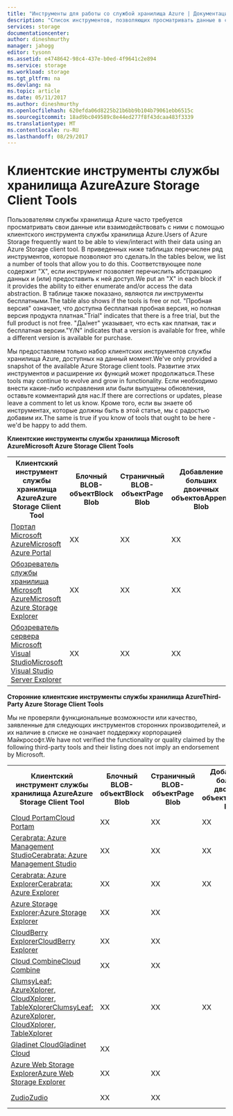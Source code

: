 ```yaml
---
title: "Инструменты для работы со службой хранилища Azure | Документация Майкрософт"
description: "Список инструментов, позволяющих просматривать данные в службе хранилища Azure и взаимодействовать с ними."
services: storage
documentationcenter: 
author: dineshmurthy
manager: jahogg
editor: tysonn
ms.assetid: e4748642-98c4-437e-b0ed-4f9641c2e894
ms.service: storage
ms.workload: storage
ms.tgt_pltfrm: na
ms.devlang: na
ms.topic: article
ms.date: 05/11/2017
ms.author: dineshmurthy
ms.openlocfilehash: 620efda06d8225b21b6bb9b104b79061ebb6515c
ms.sourcegitcommit: 18ad9bc049589c8e44ed277f8f43dcaa483f3339
ms.translationtype: MT
ms.contentlocale: ru-RU
ms.lasthandoff: 08/29/2017
---
```

# <a name="azure-storage-client-tools"></a><span data-ttu-id="88b98-103">Клиентские инструменты службы хранилища Azure</span><span class="sxs-lookup"><span data-stu-id="88b98-103">Azure Storage Client Tools</span></span>
<span data-ttu-id="88b98-104">Пользователям службы хранилища Azure часто требуется просматривать свои данные или взаимодействовать с ними с помощью клиентского инструмента службы хранилища Azure.</span><span class="sxs-lookup"><span data-stu-id="88b98-104">Users of Azure Storage frequently want to be able to view/interact with their data using an Azure Storage client tool.</span></span> <span data-ttu-id="88b98-105">В приведенных ниже таблицах перечислен ряд инструментов, которые позволяют это сделать.</span><span class="sxs-lookup"><span data-stu-id="88b98-105">In the tables below, we list a number of tools that allow you to do this.</span></span> <span data-ttu-id="88b98-106">Соответствующее поле содержит "X", если инструмент позволяет перечислить абстракцию данных и (или) предоставить к ней доступ.</span><span class="sxs-lookup"><span data-stu-id="88b98-106">We put an "X" in each block if it provides the ability to either enumerate and/or access the data abstraction.</span></span> <span data-ttu-id="88b98-107">В таблице также показано, являются ли инструменты бесплатными.</span><span class="sxs-lookup"><span data-stu-id="88b98-107">The table also shows if the tools is free or not.</span></span> <span data-ttu-id="88b98-108">"Пробная версия" означает, что доступна бесплатная пробная версия, но полная версия продукта платная.</span><span class="sxs-lookup"><span data-stu-id="88b98-108">"Trial" indicates that there is a free trial, but the full product is not free.</span></span> <span data-ttu-id="88b98-109">"Да/нет" указывает, что есть как платная, так и бесплатная версии.</span><span class="sxs-lookup"><span data-stu-id="88b98-109">"Y/N" indicates that a version is available for free, while a different version is available for purchase.</span></span>

<span data-ttu-id="88b98-110">Мы предоставляем только набор клиентских инструментов службы хранилища Azure, доступных на данный момент.</span><span class="sxs-lookup"><span data-stu-id="88b98-110">We've only provided a snapshot of the available Azure Storage client tools.</span></span> <span data-ttu-id="88b98-111">Развитие этих инструментов и расширение их функций может продолжаться.</span><span class="sxs-lookup"><span data-stu-id="88b98-111">These tools may continue to evolve and grow in functionality.</span></span> <span data-ttu-id="88b98-112">Если необходимо внести какие-либо исправления или были выпущены обновления, оставьте комментарий для нас.</span><span class="sxs-lookup"><span data-stu-id="88b98-112">If there are corrections or updates, please leave a comment to let us know.</span></span> <span data-ttu-id="88b98-113">Кроме того, если вы знаете об инструментах, которые должны быть в этой статье, мы с радостью добавим их.</span><span class="sxs-lookup"><span data-stu-id="88b98-113">The same is true if you know of tools that ought to be here - we'd be happy to add them.</span></span>

<span data-ttu-id="88b98-114">**Клиентские инструменты службы хранилища Microsoft Azure**</span><span class="sxs-lookup"><span data-stu-id="88b98-114">**Microsoft Azure Storage Client Tools**</span></span>

<table>
  <tr>
    <th rowspan="2"><span data-ttu-id="88b98-115">Клиентский инструмент службы хранилища Azure</span><span class="sxs-lookup"><span data-stu-id="88b98-115">Azure Storage Client Tool</span></span></th>
    <th rowspan="2"><span data-ttu-id="88b98-116">Блочный BLOB-объект</span><span class="sxs-lookup"><span data-stu-id="88b98-116">Block Blob</span></span></th>
    <th rowspan="2"><span data-ttu-id="88b98-117">Страничный BLOB-объект</span><span class="sxs-lookup"><span data-stu-id="88b98-117">Page Blob</span></span></th>
    <th rowspan="2"><span data-ttu-id="88b98-118">Добавление больших двоичных объектов</span><span class="sxs-lookup"><span data-stu-id="88b98-118">Append Blob</span></span></th>
    <th rowspan="2"><span data-ttu-id="88b98-119">Таблицы</span><span class="sxs-lookup"><span data-stu-id="88b98-119">Tables</span></span></th>
    <th rowspan="2"><span data-ttu-id="88b98-120">Очереди</span><span class="sxs-lookup"><span data-stu-id="88b98-120">Queues</span></span></th>
    <th rowspan="2"><span data-ttu-id="88b98-121">Файлы</span><span class="sxs-lookup"><span data-stu-id="88b98-121">Files</span></span></th>
    <th rowspan="2"><span data-ttu-id="88b98-122">Бесплатно</span><span class="sxs-lookup"><span data-stu-id="88b98-122">Free</span></span></th>
    <th colspan="4"><span data-ttu-id="88b98-123">Платформа</span><span class="sxs-lookup"><span data-stu-id="88b98-123">Platform</span></span></th>
  </tr>
  <tr>
    <td><span data-ttu-id="88b98-124">Web</span><span class="sxs-lookup"><span data-stu-id="88b98-124">Web</span></span></td>
    <td><span data-ttu-id="88b98-125">Windows</span><span class="sxs-lookup"><span data-stu-id="88b98-125">Windows</span></span></td>
    <td><span data-ttu-id="88b98-126">OSX</span><span class="sxs-lookup"><span data-stu-id="88b98-126">OSX</span></span></td>
    <td><span data-ttu-id="88b98-127">Linux</span><span class="sxs-lookup"><span data-stu-id="88b98-127">Linux</span></span></td>
  </tr>
  <tr>
    <td><span data-ttu-id="88b98-128"><a href="https://azure.microsoft.com/features/azure-portal/">Портал Microsoft Azure</a></span><span class="sxs-lookup"><span data-stu-id="88b98-128"><a href="https://azure.microsoft.com/features/azure-portal/">Microsoft Azure Portal</a></span></span></td>
    <td><span data-ttu-id="88b98-129">X</span><span class="sxs-lookup"><span data-stu-id="88b98-129">X</span></span></td>
    <td><span data-ttu-id="88b98-130">X</span><span class="sxs-lookup"><span data-stu-id="88b98-130">X</span></span></td>
    <td><span data-ttu-id="88b98-131">X</span><span class="sxs-lookup"><span data-stu-id="88b98-131">X</span></span></td>
    <td><span data-ttu-id="88b98-132">X</span><span class="sxs-lookup"><span data-stu-id="88b98-132">X</span></span></td>
    <td><span data-ttu-id="88b98-133">X</span><span class="sxs-lookup"><span data-stu-id="88b98-133">X</span></span></td>
    <td><span data-ttu-id="88b98-134">X</span><span class="sxs-lookup"><span data-stu-id="88b98-134">X</span></span></td>
    <td><span data-ttu-id="88b98-135">Да</span><span class="sxs-lookup"><span data-stu-id="88b98-135">Y</span></span></td>
    <td><span data-ttu-id="88b98-136">X</span><span class="sxs-lookup"><span data-stu-id="88b98-136">X</span></span></td>
    <td></td>
    <td></td>
    <td></td>
  </tr>
  <tr>
    <td><span data-ttu-id="88b98-137"><a href="http://storageexplorer.com/">Обозреватель службы хранилища Microsoft Azure</a></span><span class="sxs-lookup"><span data-stu-id="88b98-137"><a href="http://storageexplorer.com/">Microsoft Azure Storage Explorer</a></span></span></td>
    <td><span data-ttu-id="88b98-138">X</span><span class="sxs-lookup"><span data-stu-id="88b98-138">X</span></span></td>
    <td><span data-ttu-id="88b98-139">X</span><span class="sxs-lookup"><span data-stu-id="88b98-139">X</span></span></td>
    <td><span data-ttu-id="88b98-140">X</span><span class="sxs-lookup"><span data-stu-id="88b98-140">X</span></span></td>
    <td><span data-ttu-id="88b98-141">X</span><span class="sxs-lookup"><span data-stu-id="88b98-141">X</span></span></td>
    <td><span data-ttu-id="88b98-142">X</span><span class="sxs-lookup"><span data-stu-id="88b98-142">X</span></span></td>
    <td><span data-ttu-id="88b98-143">X</span><span class="sxs-lookup"><span data-stu-id="88b98-143">X</span></span></td>
    <td><span data-ttu-id="88b98-144">Да</span><span class="sxs-lookup"><span data-stu-id="88b98-144">Y</span></span></td>
    <td></td>
    <td><span data-ttu-id="88b98-145">X</span><span class="sxs-lookup"><span data-stu-id="88b98-145">X</span></span></td>
    <td><span data-ttu-id="88b98-146">X</span><span class="sxs-lookup"><span data-stu-id="88b98-146">X</span></span></td>
    <td><span data-ttu-id="88b98-147">X</span><span class="sxs-lookup"><span data-stu-id="88b98-147">X</span></span></td>
  </tr>
  <tr>
    <td><span data-ttu-id="88b98-148"><a href="https://www.visualstudio.com/features/azure-tools-vs.aspx">Обозреватель сервера Microsoft Visual Studio</a></span><span class="sxs-lookup"><span data-stu-id="88b98-148"><a href="https://www.visualstudio.com/features/azure-tools-vs.aspx">Microsoft Visual Studio Server Explorer</a></span></span></td>
    <td><span data-ttu-id="88b98-149">X</span><span class="sxs-lookup"><span data-stu-id="88b98-149">X</span></span></td>
    <td><span data-ttu-id="88b98-150">X</span><span class="sxs-lookup"><span data-stu-id="88b98-150">X</span></span></td>
    <td><span data-ttu-id="88b98-151">X</span><span class="sxs-lookup"><span data-stu-id="88b98-151">X</span></span></td>
    <td><span data-ttu-id="88b98-152">X</span><span class="sxs-lookup"><span data-stu-id="88b98-152">X</span></span></td>
    <td><span data-ttu-id="88b98-153">X</span><span class="sxs-lookup"><span data-stu-id="88b98-153">X</span></span></td>
    <td></td>
    <td><span data-ttu-id="88b98-154">Да</span><span class="sxs-lookup"><span data-stu-id="88b98-154">Y</span></span></td>
    <td></td>
    <td><span data-ttu-id="88b98-155">X</span><span class="sxs-lookup"><span data-stu-id="88b98-155">X</span></span></td>
    <td></td>
    <td></td>
  </tr>
</table>

<span data-ttu-id="88b98-156">**Сторонние клиентские инструменты службы хранилища Azure**</span><span class="sxs-lookup"><span data-stu-id="88b98-156">**Third-Party Azure Storage Client Tools**</span></span>

<span data-ttu-id="88b98-157">Мы не проверяли функциональные возможности или качество, заявленные для следующих инструментов сторонних производителей, и их наличие в списке не означает поддержку корпорацией Майкрософт.</span><span class="sxs-lookup"><span data-stu-id="88b98-157">We have not verified the functionality or quality claimed by the following third-party tools and their listing does not imply an endorsement by Microsoft.</span></span>

<table>
  <tr>
    <th rowspan="2"><span data-ttu-id="88b98-158">Клиентский инструмент службы хранилища Azure</span><span class="sxs-lookup"><span data-stu-id="88b98-158">Azure Storage Client Tool</span></span></th>
    <th rowspan="2"><span data-ttu-id="88b98-159">Блочный BLOB-объект</span><span class="sxs-lookup"><span data-stu-id="88b98-159">Block Blob</span></span></th>
    <th rowspan="2"><span data-ttu-id="88b98-160">Страничный BLOB-объект</span><span class="sxs-lookup"><span data-stu-id="88b98-160">Page Blob</span></span></th>
    <th rowspan="2"><span data-ttu-id="88b98-161">Добавление больших двоичных объектов</span><span class="sxs-lookup"><span data-stu-id="88b98-161">Append Blob</span></span></th>
    <th rowspan="2"><span data-ttu-id="88b98-162">Таблицы</span><span class="sxs-lookup"><span data-stu-id="88b98-162">Tables</span></span></th>
    <th rowspan="2"><span data-ttu-id="88b98-163">Очереди</span><span class="sxs-lookup"><span data-stu-id="88b98-163">Queues</span></span></th>
    <th rowspan="2"><span data-ttu-id="88b98-164">Файлы</span><span class="sxs-lookup"><span data-stu-id="88b98-164">Files</span></span></th>
    <th rowspan="2"><span data-ttu-id="88b98-165">Бесплатно</span><span class="sxs-lookup"><span data-stu-id="88b98-165">Free</span></span></th>
    <th colspan="4"><span data-ttu-id="88b98-166">Платформа</span><span class="sxs-lookup"><span data-stu-id="88b98-166">Platform</span></span></th>
  </tr>
  <tr>
    <td><span data-ttu-id="88b98-167">Web</span><span class="sxs-lookup"><span data-stu-id="88b98-167">Web</span></span></td>
    <td><span data-ttu-id="88b98-168">Windows</span><span class="sxs-lookup"><span data-stu-id="88b98-168">Windows</span></span></td>
    <td><span data-ttu-id="88b98-169">OSX</span><span class="sxs-lookup"><span data-stu-id="88b98-169">OSX</span></span></td>
    <td><span data-ttu-id="88b98-170">Linux</span><span class="sxs-lookup"><span data-stu-id="88b98-170">Linux</span></span></td>
  </tr>
  <tr>
    <td><span data-ttu-id="88b98-171"><a href="http://www.cloudportam.com/">Cloud Portam</a></span><span class="sxs-lookup"><span data-stu-id="88b98-171"><a href="http://www.cloudportam.com/">Cloud Portam</a></span></span></td>
    <td><span data-ttu-id="88b98-172">X</span><span class="sxs-lookup"><span data-stu-id="88b98-172">X</span></span></td>
    <td><span data-ttu-id="88b98-173">X</span><span class="sxs-lookup"><span data-stu-id="88b98-173">X</span></span></td>
    <td><span data-ttu-id="88b98-174">X</span><span class="sxs-lookup"><span data-stu-id="88b98-174">X</span></span></td>
    <td><span data-ttu-id="88b98-175">X</span><span class="sxs-lookup"><span data-stu-id="88b98-175">X</span></span></td>
    <td><span data-ttu-id="88b98-176">X</span><span class="sxs-lookup"><span data-stu-id="88b98-176">X</span></span></td>
    <td><span data-ttu-id="88b98-177">X</span><span class="sxs-lookup"><span data-stu-id="88b98-177">X</span></span></td>
    <td><span data-ttu-id="88b98-178">Пробная версия</span><span class="sxs-lookup"><span data-stu-id="88b98-178">Trial</span></span></td>
    <td><span data-ttu-id="88b98-179">X</span><span class="sxs-lookup"><span data-stu-id="88b98-179">X</span></span></td>
    <td></td>
    <td></td>
    <td></td>
  </tr>
  <tr>
    <td><span data-ttu-id="88b98-180"><a href="http://www.cerebrata.com/products/azure-management-studio/introduction">Cerabrata: Azure Management Studio</a></span><span class="sxs-lookup"><span data-stu-id="88b98-180"><a href="http://www.cerebrata.com/products/azure-management-studio/introduction">Cerabrata: Azure Management Studio</a></span></span></td>
    <td><span data-ttu-id="88b98-181">X</span><span class="sxs-lookup"><span data-stu-id="88b98-181">X</span></span></td>
    <td><span data-ttu-id="88b98-182">X</span><span class="sxs-lookup"><span data-stu-id="88b98-182">X</span></span></td>
    <td><span data-ttu-id="88b98-183">X</span><span class="sxs-lookup"><span data-stu-id="88b98-183">X</span></span></td>
    <td><span data-ttu-id="88b98-184">X</span><span class="sxs-lookup"><span data-stu-id="88b98-184">X</span></span></td>
    <td><span data-ttu-id="88b98-185">X</span><span class="sxs-lookup"><span data-stu-id="88b98-185">X</span></span></td>
    <td><span data-ttu-id="88b98-186">X</span><span class="sxs-lookup"><span data-stu-id="88b98-186">X</span></span></td>
    <td><span data-ttu-id="88b98-187">Пробная версия</span><span class="sxs-lookup"><span data-stu-id="88b98-187">Trial</span></span></td>
    <td></td>
    <td><span data-ttu-id="88b98-188">X</span><span class="sxs-lookup"><span data-stu-id="88b98-188">X</span></span></td>
    <td></td>
    <td></td>
  </tr>
  <tr>
    <td><span data-ttu-id="88b98-189"><a href="http://www.cerebrata.com/products/azure-explorer/introduction">Cerabrata: Azure Explorer</a></span><span class="sxs-lookup"><span data-stu-id="88b98-189"><a href="http://www.cerebrata.com/products/azure-explorer/introduction">Cerabrata: Azure Explorer</a></span></span></td>
    <td><span data-ttu-id="88b98-190">X</span><span class="sxs-lookup"><span data-stu-id="88b98-190">X</span></span></td>
    <td><span data-ttu-id="88b98-191">X</span><span class="sxs-lookup"><span data-stu-id="88b98-191">X</span></span></td>
    <td><span data-ttu-id="88b98-192">X</span><span class="sxs-lookup"><span data-stu-id="88b98-192">X</span></span></td>
    <td></td>
    <td></td>
    <td><span data-ttu-id="88b98-193">X</span><span class="sxs-lookup"><span data-stu-id="88b98-193">X</span></span></td>
    <td><span data-ttu-id="88b98-194">Да</span><span class="sxs-lookup"><span data-stu-id="88b98-194">Y</span></span></td>
    <td></td>
    <td><span data-ttu-id="88b98-195">X</span><span class="sxs-lookup"><span data-stu-id="88b98-195">X</span></span></td>
    <td></td>
    <td></td>
  </tr>
  <tr>
    <td><span data-ttu-id="88b98-196"><a href="https://github.com/sebagomez/azurestorageexplorer">Azure Storage Explorer;</a></span><span class="sxs-lookup"><span data-stu-id="88b98-196"><a href="https://github.com/sebagomez/azurestorageexplorer">Azure Storage Explorer</a></span></span></td>
    <td><span data-ttu-id="88b98-197">X</span><span class="sxs-lookup"><span data-stu-id="88b98-197">X</span></span></td>
    <td><span data-ttu-id="88b98-198">X</span><span class="sxs-lookup"><span data-stu-id="88b98-198">X</span></span></td>
    <td></td>
    <td><span data-ttu-id="88b98-199">X</span><span class="sxs-lookup"><span data-stu-id="88b98-199">X</span></span></td>
    <td><span data-ttu-id="88b98-200">X</span><span class="sxs-lookup"><span data-stu-id="88b98-200">X</span></span></td>
    <td></td>
    <td><span data-ttu-id="88b98-201">Да</span><span class="sxs-lookup"><span data-stu-id="88b98-201">Y</span></span></td>
    <td></td>
    <td><span data-ttu-id="88b98-202">X</span><span class="sxs-lookup"><span data-stu-id="88b98-202">X</span></span></td>
    <td></td>
    <td></td>
  </tr>
  <tr>
    <td><span data-ttu-id="88b98-203"><a href="http://www.cloudberrylab.com/free-microsoft-azure-explorer.aspx">CloudBerry Explorer</a></span><span class="sxs-lookup"><span data-stu-id="88b98-203"><a href="http://www.cloudberrylab.com/free-microsoft-azure-explorer.aspx">CloudBerry Explorer</a></span></span></td>
    <td><span data-ttu-id="88b98-204">X</span><span class="sxs-lookup"><span data-stu-id="88b98-204">X</span></span></td>
    <td><span data-ttu-id="88b98-205">X</span><span class="sxs-lookup"><span data-stu-id="88b98-205">X</span></span></td>
    <td></td>
    <td></td>
    <td></td>
    <td><span data-ttu-id="88b98-206">X</span><span class="sxs-lookup"><span data-stu-id="88b98-206">X</span></span></td>
    <td><span data-ttu-id="88b98-207">Да/нет</span><span class="sxs-lookup"><span data-stu-id="88b98-207">Y/N</span></span></td>
    <td></td>
    <td><span data-ttu-id="88b98-208">X</span><span class="sxs-lookup"><span data-stu-id="88b98-208">X</span></span></td>
    <td></td>
    <td></td>
  </tr>
  <tr>
    <td><span data-ttu-id="88b98-209"><a href="http://www.gapotchenko.com/cloudcombine">Cloud Combine</a></span><span class="sxs-lookup"><span data-stu-id="88b98-209"><a href="http://www.gapotchenko.com/cloudcombine">Cloud Combine</a></span></span></td>
    <td><span data-ttu-id="88b98-210">X</span><span class="sxs-lookup"><span data-stu-id="88b98-210">X</span></span></td>
    <td><span data-ttu-id="88b98-211">X</span><span class="sxs-lookup"><span data-stu-id="88b98-211">X</span></span></td>
    <td></td>
    <td><span data-ttu-id="88b98-212">X</span><span class="sxs-lookup"><span data-stu-id="88b98-212">X</span></span></td>
    <td><span data-ttu-id="88b98-213">X</span><span class="sxs-lookup"><span data-stu-id="88b98-213">X</span></span></td>
    <td></td>
    <td><span data-ttu-id="88b98-214">Пробная версия</span><span class="sxs-lookup"><span data-stu-id="88b98-214">Trial</span></span></td>
    <td></td>
    <td><span data-ttu-id="88b98-215">X</span><span class="sxs-lookup"><span data-stu-id="88b98-215">X</span></span></td>
    <td></td>
    <td></td>
  </tr>
  <tr>
    <td><span data-ttu-id="88b98-216"><a href="http://clumsyleaf.com">ClumsyLeaf: AzureXplorer, CloudXplorer, TableXplorer</a></span><span class="sxs-lookup"><span data-stu-id="88b98-216"><a href="http://clumsyleaf.com">ClumsyLeaf: AzureXplorer, CloudXplorer, TableXplorer</a></span></span></td>
    <td><span data-ttu-id="88b98-217">X</span><span class="sxs-lookup"><span data-stu-id="88b98-217">X</span></span></td>
    <td><span data-ttu-id="88b98-218">X</span><span class="sxs-lookup"><span data-stu-id="88b98-218">X</span></span></td>
    <td><span data-ttu-id="88b98-219">X</span><span class="sxs-lookup"><span data-stu-id="88b98-219">X</span></span></td>
    <td><span data-ttu-id="88b98-220">X</span><span class="sxs-lookup"><span data-stu-id="88b98-220">X</span></span></td>
    <td><span data-ttu-id="88b98-221">X</span><span class="sxs-lookup"><span data-stu-id="88b98-221">X</span></span></td>
    <td><span data-ttu-id="88b98-222">X</span><span class="sxs-lookup"><span data-stu-id="88b98-222">X</span></span></td>
    <td><span data-ttu-id="88b98-223">Да</span><span class="sxs-lookup"><span data-stu-id="88b98-223">Y</span></span></td>
    <td></td>
    <td><span data-ttu-id="88b98-224">X</span><span class="sxs-lookup"><span data-stu-id="88b98-224">X</span></span></td>
    <td></td>
    <td></td>
  </tr>
  <tr>
    <td><span data-ttu-id="88b98-225"><a href="http://www.gladinet.com/Azure-Storage/index.htm">Gladinet Cloud</a></span><span class="sxs-lookup"><span data-stu-id="88b98-225"><a href="http://www.gladinet.com/Azure-Storage/index.htm">Gladinet Cloud</a></span></span></td>
    <td><span data-ttu-id="88b98-226">X</span><span class="sxs-lookup"><span data-stu-id="88b98-226">X</span></span></td>
    <td></td>
    <td></td>
    <td></td>
    <td></td>
    <td></td>
    <td><span data-ttu-id="88b98-227">Пробная версия</span><span class="sxs-lookup"><span data-stu-id="88b98-227">Trial</span></span></td>
    <td></td>
    <td><span data-ttu-id="88b98-228">X</span><span class="sxs-lookup"><span data-stu-id="88b98-228">X</span></span></td>
    <td></td>
    <td></td>
  </tr>
  <tr>
    <td><span data-ttu-id="88b98-229"><a href="http://storageexplorer.codeplex.com/">Azure Web Storage Explorer</a></span><span class="sxs-lookup"><span data-stu-id="88b98-229"><a href="http://storageexplorer.codeplex.com/">Azure Web Storage Explorer</a></span></span></td>
    <td><span data-ttu-id="88b98-230">X</span><span class="sxs-lookup"><span data-stu-id="88b98-230">X</span></span></td>
    <td><span data-ttu-id="88b98-231">X</span><span class="sxs-lookup"><span data-stu-id="88b98-231">X</span></span></td>
    <td></td>
    <td><span data-ttu-id="88b98-232">X</span><span class="sxs-lookup"><span data-stu-id="88b98-232">X</span></span></td>
    <td><span data-ttu-id="88b98-233">X</span><span class="sxs-lookup"><span data-stu-id="88b98-233">X</span></span></td>
    <td></td>
    <td><span data-ttu-id="88b98-234">Да</span><span class="sxs-lookup"><span data-stu-id="88b98-234">Y</span></span></td>
    <td><span data-ttu-id="88b98-235">X</span><span class="sxs-lookup"><span data-stu-id="88b98-235">X</span></span></td>
    <td></td>
    <td></td>
    <td></td>
  </tr>
  <tr>
    <td><span data-ttu-id="88b98-236"><a href="https://zudio.co/">Zudio</a></span><span class="sxs-lookup"><span data-stu-id="88b98-236"><a href="https://zudio.co/">Zudio</a></span></span></td>
    <td><span data-ttu-id="88b98-237">X</span><span class="sxs-lookup"><span data-stu-id="88b98-237">X</span></span></td>
    <td><span data-ttu-id="88b98-238">X</span><span class="sxs-lookup"><span data-stu-id="88b98-238">X</span></span></td>
    <td></td>
    <td><span data-ttu-id="88b98-239">X</span><span class="sxs-lookup"><span data-stu-id="88b98-239">X</span></span></td>
    <td><span data-ttu-id="88b98-240">X</span><span class="sxs-lookup"><span data-stu-id="88b98-240">X</span></span></td>
    <td><span data-ttu-id="88b98-241">X</span><span class="sxs-lookup"><span data-stu-id="88b98-241">X</span></span></td>
    <td><span data-ttu-id="88b98-242">Пробная версия</span><span class="sxs-lookup"><span data-stu-id="88b98-242">Trial</span></span></td>
    <td><span data-ttu-id="88b98-243">X</span><span class="sxs-lookup"><span data-stu-id="88b98-243">X</span></span></td>
    <td></td>
    <td></td>
    <td></td>
  </tr>
</table>
